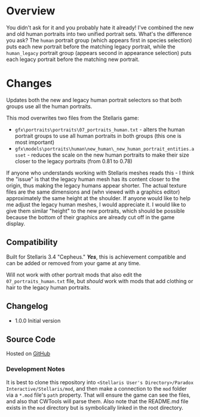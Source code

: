 # Overview

You didn't ask for it and you probably hate it already! I've combined the new and old human portraits into two unified portrait sets.  What's the difference you ask?  The `human` portrait group (which appears first in species selection) puts each new portrait before the matching legacy portrait, while the `human_legacy` portrait group (appears second in appearance selection) puts each legacy portrait before the matching new portrait.

# Changes

Updates both the new and legacy human portrait selectors so that both groups use all the human portraits.

This mod overwrites two files from the Stellaris game:

* `gfx\portraits\portraits\07_portraits_human.txt` - alters the human portrait groups to use all human portraits in both groups (this one is most important)
* `gfx\models\portraits\human\new_human\_new_human_portrait_entities.asset` - reduces the scale on the new human portraits to make their size closer to the legacy portraits (from 0.81 to 0.78)

If anyone who understands working with Stellaris meshes reads this - I think the "issue" is that the legacy human mesh has its content closer to the origin, thus making the legacy humans appear shorter.  The actual texture files are the same dimensions and (whn viewed with a graphics editor) approximately the same height at the shoulder.  If anyone would like to help me adjust the legacy human meshes, I would appreciate it.  I would like to give them similar "height" to the new portraits, which should be possible because the bottom of their graphics are already cut off in the game display.

## Compatibility

Built for Stellaris 3.4 "Cepheus."  **_Yes_**, this is achievement compatible and can be added or removed from your game at any time.

Will not work with other portrait mods that also edit the `07_portraits_human.txt` file, but _should_ work with mods that add clothing or hair to the legacy human portraits.

## Changelog

* 1.0.0 Initial version

## Source Code

Hosted on [GitHub](https://github.com/corsairmarks/portrait_merger_of_humans)

### Development Notes

It is best to clone this repository into `<Stellaris User's Directory>/Paradox Interactive/Stellaris/mod`, and then make a connection to the `mod` folder via a `*.mod` file's `path` property.  That will ensure the game can see the files, and also that CWTools will parse them.  Also note that the README.md file exists in the `mod` directory but is symbolically linked in the root directory.